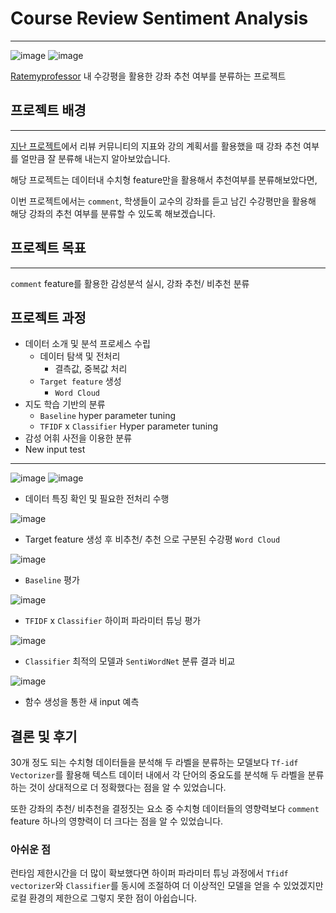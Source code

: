 # Course Review Sentiment Analysis
-----

![image](https://user-images.githubusercontent.com/70729822/193005553-42cd5c3b-410e-4185-831b-7c9d64afa24e.png)
![image](https://user-images.githubusercontent.com/70729822/193005600-01aa27bb-8cd9-4317-8abf-9dd0644dd40d.png)

[Ratemyprofessor](https://www.ratemyprofessors.com) 내 수강평을 활용한 강좌 추천 여부를 분류하는 프로젝트



## 프로젝트 배경
----
[지난 프로젝트](https://github.com/9haeng/Course-recommendation-classification/blob/master/%EB%8B%A4%EC%96%91%ED%95%9C%20%EC%A7%80%ED%91%9C%EB%A5%BC%20%ED%99%9C%EC%9A%A9%ED%95%9C%20%EA%B0%95%EC%A2%8C%20%EC%B6%94%EC%B2%9C%20%EC%97%AC%EB%B6%80%20%EB%B6%84%EB%A5%98.ipynb)에서 리뷰 커뮤니티의 지표와 강의 계획서를 활용했을 때 강좌 추천 여부를 얼만큼 잘 분류해 내는지 알아보았습니다.

해당 프로젝트는 데이터내 수치형 feature만을 활용해서 추천여부를 분류해보았다면,

이번 프로젝트에서는 `comment`, 학생들이 교수의 강좌를 듣고 남긴 수강평만을 활용해 해당 강좌의 추천 여부를 분류할 수 있도록 해보겠습니다.

## 프로젝트 목표
----
`comment` feature를 활용한 감성분석 실시, 강좌 추천/ 비추천 분류


## 프로젝트 과정
- 데이터 소개 및 분석 프로세스 수립
    - 데이터 탐색 및 전처리
        -  결측값, 중복값 처리
    - `Target feature` 생성
        - `Word Cloud`
- 지도 학습 기반의 분류
    - `Baseline` hyper parameter tuning
    - `TFIDF` x `Classifier` Hyper parameter tuning
- 감성 어휘 사전을 이용한 분류
- New input test

----
![image](https://user-images.githubusercontent.com/70729822/193008435-6cd00cbf-2e33-4e21-ab7f-8931547d99ae.png)
![image](https://user-images.githubusercontent.com/70729822/193008525-62d8bcdd-3184-4892-89e7-acbe0cdd3c92.png)
- 데이터 특징 확인 및 필요한 전처리 수행

![image](https://user-images.githubusercontent.com/70729822/193009036-a17b4ddb-579e-4516-80eb-f5e388abe5ec.png)
- Target feature 생성 후 비추천/ 추천 으로 구분된 수강평 `Word Cloud`

![image](https://user-images.githubusercontent.com/70729822/193010307-6406d631-9fbf-4898-96a2-9a870efb65c4.png)
- `Baseline` 평가

![image](https://user-images.githubusercontent.com/70729822/193010493-86bffabc-3dcf-4897-a92b-aca8ae753ea8.png)
-  `TFIDF` x `Classifier` 하이퍼 파라미터 튜닝 평가

![image](https://user-images.githubusercontent.com/70729822/193010703-087c626a-2c5e-4559-8096-078787caa6cd.png)
- `Classifier` 최적의 모델과 `SentiWordNet` 분류 결과 비교

![image](https://user-images.githubusercontent.com/70729822/193010923-2f44db37-7b48-4ef5-bd3b-630dbcb31672.png)
- 함수 생성을 통한 새 input 예측
 
## 결론 및 후기

30개 정도 되는 수치형 데이터들을 분석해 두 라벨을 분류하는 모델보다 `Tf-idf Vectorizer`를 활용해 텍스트 데이터 내에서 각 단어의 중요도를 분석해 두 라벨을 분류하는 것이 상대적으로 더 정확했다는 점을 알 수 있었습니다.

또한 강좌의 추천/ 비추천을 결정짓는 요소 중 수치형 데이터들의 영향력보다 `comment` feature 하나의 영향력이 더 크다는 점을 알 수 있었습니다.

### 아쉬운 점

런타임 제한시간을 더 많이 확보했다면 하이퍼 파라미터 튜닝 과정에서 `Tfidf vectorizer`와 `Classifier`를 동시에 조절하여 더 이상적인 모델을 얻을 수 있었겠지만 로컬 환경의 제한으로 그렇지 못한 점이 아쉽습니다.

